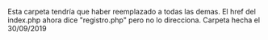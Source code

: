 Esta carpeta tendría que haber reemplazado a todas las demas. El href del index.php ahora dice "registro.php" pero no lo direcciona.
Carpeta hecha el 30/09/2019
